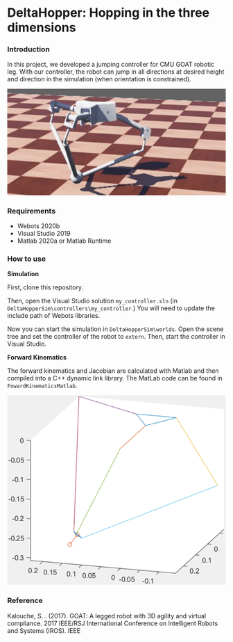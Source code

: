 # DeltaHopper: Hopping in the three dimensions

### Introduction

In this project, we developed a jumping controller for CMU GOAT robotic leg. With our controller, the robot can jump in all directions at desired height and direction in the simulation (when orientation is constrained).

![picture 1](images/GOAT.png)  

### Requirements

- Webots 2020b
- Visual Studio 2019
- Matlab 2020a or Matlab Runtime

### How to use

**Simulation**

First, clone this repository.

Then, open the Visual Studio solution `my_controller.sln` (in `DeltaHopperSim\controllers\my_controller`.) You will need to update the include path of Webots libraries.

Now you can start the simulation in `DeltaHopperSim\worlds`. Open the scene tree and set the controller of the robot to `extern`. Then, start the controller in Visual Studio.

**Forward Kinematics**

The forward kinematics and Jacobian are calculated with Matlab and then compiled into a C++ dynamic link library. The MatLab code can be found in `FowardKinematicsMatlab`. 

![picture 1](images/ForwardKinematics.png)  

### Reference
Kalouche, S. . (2017). GOAT: A legged robot with 3D agility and virtual compliance. 2017 IEEE/RSJ International Conference on Intelligent Robots and Systems (IROS). IEEE